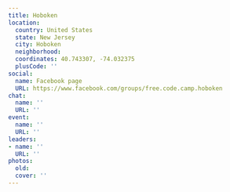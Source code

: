 ```yaml
---
title: Hoboken
location:
  country: United States
  state: New Jersey
  city: Hoboken
  neighborhood: 
  coordinates: 40.743307, -74.032375
  plusCode: ''
social:
  name: Facebook page
  URL: https://www.facebook.com/groups/free.code.camp.hoboken
chat:
  name: ''
  URL: ''
event:
  name: ''
  URL: ''
leaders:
- name: ''
  URL: ''
photos:
  old: 
  cover: ''
---
```

